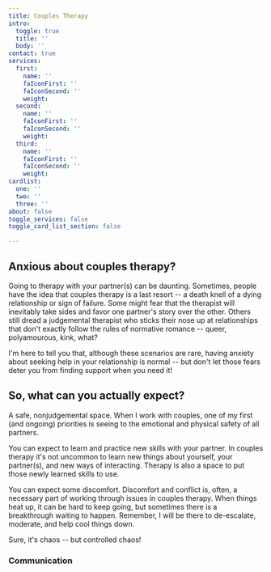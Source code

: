 ```yaml
---
title: Couples Therapy
intro:
  toggle: true
  title: ''
  body: ''
contact: true
services:
  first:
    name: ''
    faIconFirst: ''
    faIconSecond: ''
    weight: 
  second:
    name: ''
    faIconFirst: ''
    faIconSecond: ''
    weight: 
  third:
    name: ''
    faIconFirst: ''
    faIconSecond: ''
    weight: 
cardlist:
  one: ''
  two: ''
  three: ''
about: false
toggle_services: false
toggle_card_list_section: false

---
```

## Anxious about couples therapy?

Going to therapy with your partner(s) can be daunting. Sometimes, people have the idea that couples therapy is a last resort -- a death knell of a dying relationship or sign of failure. Some might fear that the therapist will inevitably take sides and favor one partner's story over the other. Others still dread a judgemental therapist who sticks their nose up at relationships that don't exactly follow the rules of normative romance -- queer, polyamourous, kink, what?

I'm here to tell you that, although these scenarios are rare, having anxiety about seeking help in your relationship is normal -- but don't let those fears deter you from finding support when you need it!

## So, what can you actually expect? 

A safe, nonjudgemental space. When I work with couples, one of my first (and ongoing) priorities is seeing to the emotional and physical safety of all partners. 

You can expect to learn and practice new skills with your partner. In couples therapy it's not uncommon to learn new things about yourself, your partner(s), and new ways of interacting. Therapy is also a space to put those newly learned skills to use. 

You can expect some discomfort. Discomfort and conflict is, often, a necessary part of working through issues in couples therapy. When things heat up, it can be hard to keep going, but sometimes there is a breakthrough waiting to happen. Remember, I will be there to de-escalate, moderate, and help cool things down. 

Sure, it's chaos -- but controlled chaos!

### Communication